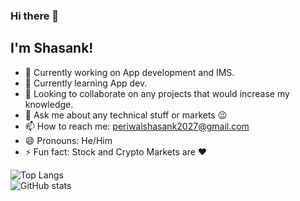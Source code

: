 ### Hi there 👋
## I'm Shasank!

- 🔭 Currently working on App development and IMS.
- 🌱 Currently learning App dev.
- 👯 Looking to collaborate on any projects that would increase my knowledge.
- 💬 Ask me about any technical stuff or markets 😉
- 📫 How to reach me: periwalshasank2027@gmail.com
- 😄 Pronouns: He/Him
- ⚡ Fun fact: Stock and Crypto Markets are ❤️

![Top Langs](https://github-readme-stats.vercel.app/api/top-langs/?username=shasank27&theme=vision-friendly-dark)
<br>
![GitHub stats](https://github-readme-stats.vercel.app/api?username=shasank27&show_icons=true&theme=vision-friendly-dark)
